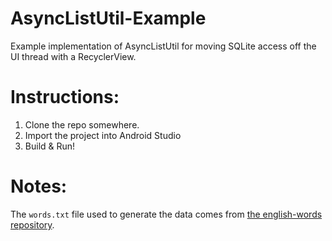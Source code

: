 # AsyncListUtil-Example
Example implementation of AsyncListUtil for moving SQLite access off the UI thread with a RecyclerView.

# Instructions:

1. Clone the repo somewhere.
1. Import the project into Android Studio
1. Build & Run!

# Notes:

The `words.txt` file used to generate the data comes from [the english-words repository](https://github.com/dwyl/english-words).

